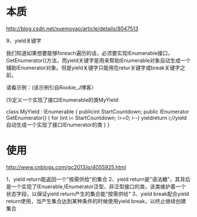 ﻿# 本质
http://blog.csdn.net/xuemoyao/article/details/8047513

9、yield关键字

我们知道如果想要能够foreach遍历的话，必须要实现IEnumerable接口，GetEnumerator()方法，而yield关键字是用来帮助IEnumerable对象自动生成一个辅助IEnumerator对象。但是yield关键字只能用在retur关键字或break关键字之前。

请看示例：(该示例引自Rookie_J博客）

(1)定义一个实现了接口IEnumerable的类MyYield:

class MyYield : IEnumerable
  {
  publicint StartCountdown; 
public IEnumerator GetEnumerator()
       {
  for (int i= StartCountdown; i>=0; i--)
  yieldreturn i;//yield自动生成一个实现了接口IEnumerator的类
     }
}


# 使用
http://www.cnblogs.com/gc2013/p/4055925.html

1、yield return能返回一个"按需供给"的集合 
2、yield return是"语法糖"，其背后是一个实现了IEnuerable,IEnumerator泛型、非泛型接口的类，该类维护着一个状态字段，以保证yield return产生的集合能"按需供给" 
3、yield break配合yield return使用，当产生集合达到某种条件的时候使用yield break，以终止继续创建集合
